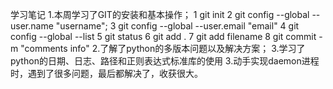 学习笔记
1.本周学习了GIT的安装和基本操作；
  1 git init
  2 git config --global --user.name "username";
  3 git config --global --user.email "email"
  4 git config --global --list
  5 git status
  6 git add .
  7 git add filename
  8 git commit -m "comments info"
2.了解了python的多版本问题以及解决方案；
3.学习了python的日期、日志、路径和正则表达式标准库的使用
3.动手实现daemon进程时，遇到了很多问题，最后都解决了，收获很大。
